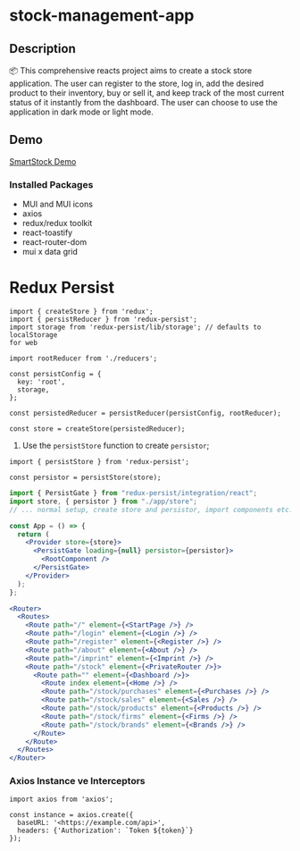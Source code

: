 # stock-management-app

## Description
📦 This comprehensive reacts project aims to create a stock store application. The user can register to the store, log in, add the desired product to their inventory, buy or sell it, and keep track of the most current status of it instantly from the dashboard. The user can choose to use the application in dark mode or light mode. 

## Demo
<a href="https://smartstock-management.vercel.app/" target="_blank">SmartStock Demo</a>

### Installed Packages

- MUI and MUI icons
- axios
- redux/redux toolkit
- react-toastify
- react-router-dom
- mui x data grid


# Redux Persist

```
import { createStore } from 'redux';
import { persistReducer } from 'redux-persist';
import storage from 'redux-persist/lib/storage'; // defaults to localStorage 
for web

import rootReducer from './reducers';

const persistConfig = {
  key: 'root',
  storage,
};

const persistedReducer = persistReducer(persistConfig, rootReducer);

const store = createStore(persistedReducer);

```

1. Use the `persistStore` function to create `persistor`;

```
import { persistStore } from 'redux-persist';

const persistor = persistStore(store);

```

```jsx
import { PersistGate } from "redux-persist/integration/react";
import store, { persistor } from "./app/store";
// ... normal setup, create store and persistor, import components etc.

const App = () => {
  return (
    <Provider store={store}>
      <PersistGate loading={null} persistor={persistor}>
        <RootComponent />
      </PersistGate>
    </Provider>
  );
};
```

```jsx
<Router>
  <Routes>
    <Route path="/" element={<StartPage />} />
    <Route path="/login" element={<Login />} />
    <Route path="/register" element={<Register />} />
    <Route path="/about" element={<About />} />
    <Route path="/imprint" element={<Imprint />} />
    <Route path="/stock" element={<PrivateRouter />}>
      <Route path="" element={<Dashboard />}>
        <Route index element={<Home />} />
        <Route path="/stock/purchases" element={<Purchases />} />
        <Route path="/stock/sales" element={<Sales />} />
        <Route path="/stock/products" element={<Products />} />
        <Route path="/stock/firms" element={<Firms />} />
        <Route path="/stock/brands" element={<Brands />} />
      </Route>
    </Route>
  </Routes>
</Router>
```


### Axios Instance ve Interceptors


```
import axios from 'axios';

const instance = axios.create({
  baseURL: '<https://example.com/api>',
  headers: {'Authorization': `Token ${token}`}
});

```